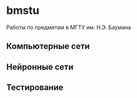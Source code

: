 # bmstu
Работы по предметам в МГТУ им. Н.Э. Баумана

## Компьютерные сети

## Нейронные сети

## Тестирование

